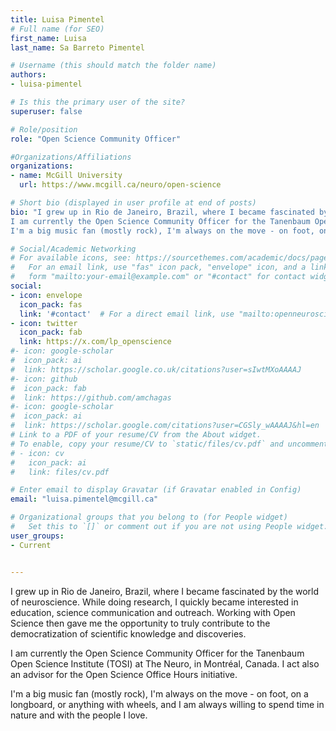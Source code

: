 ```yaml
---
title: Luisa Pimentel
# Full name (for SEO)
first_name: Luisa
last_name: Sa Barreto Pimentel

# Username (this should match the folder name)
authors: 
- luisa-pimentel

# Is this the primary user of the site?
superuser: false

# Role/position
role: "Open Science Community Officer"

#Organizations/Affiliations
organizations:
- name: McGill University
  url: https://www.mcgill.ca/neuro/open-science

# Short bio (displayed in user profile at end of posts)
bio: "I grew up in Rio de Janeiro, Brazil, where I became fascinated by the world of neuroscience. While doing research, I quickly became interested in education, science communication and outreach. Working with Open Science then gave me the opportunity to truly contribute to the democratization of scientific knowledge and discoveries.
I am currently the Open Science Community Officer for the Tanenbaum Open Science Institute (TOSI) at The Neuro, in Montréal, Canada. I act also an advisor for the Open Science Office Hours initiative.
I'm a big music fan (mostly rock), I'm always on the move - on foot, on a longboard, or anything with wheels, and I am always willing to spend time in nature and with the people I love."

# Social/Academic Networking
# For available icons, see: https://sourcethemes.com/academic/docs/page-builder/#icons
#   For an email link, use "fas" icon pack, "envelope" icon, and a link in the
#   form "mailto:your-email@example.com" or "#contact" for contact widget.
social:
- icon: envelope
  icon_pack: fas
  link: '#contact'  # For a direct email link, use "mailto:openneuroscience@gmail.com".
- icon: twitter
  icon_pack: fab
  link: https://x.com/lp_openscience
#- icon: google-scholar
#  icon_pack: ai
#  link: https://scholar.google.co.uk/citations?user=sIwtMXoAAAAJ
#- icon: github
#  icon_pack: fab
#  link: https://github.com/amchagas
#- icon: google-scholar
#  icon_pack: ai
#  link: https://scholar.google.com/citations?user=CGSly_wAAAAJ&hl=en
# Link to a PDF of your resume/CV from the About widget.
# To enable, copy your resume/CV to `static/files/cv.pdf` and uncomment the lines below.
# - icon: cv
#   icon_pack: ai
#   link: files/cv.pdf

# Enter email to display Gravatar (if Gravatar enabled in Config)
email: "luisa.pimentel@mcgill.ca"

# Organizational groups that you belong to (for People widget)
#   Set this to `[]` or comment out if you are not using People widget.
user_groups:
- Current


---
```


I grew up in Rio de Janeiro, Brazil, where I became fascinated by the world of neuroscience. While doing research, I quickly became interested in education, science communication and outreach. Working with Open Science then gave me the opportunity to truly contribute to the democratization of scientific knowledge and discoveries.
 
I am currently the Open Science Community Officer for the Tanenbaum Open Science Institute (TOSI) at The Neuro, in Montréal, Canada. I act also an advisor for the Open Science Office Hours initiative.
 
I'm a big music fan (mostly rock), I'm always on the move - on foot, on a longboard, or anything with wheels, and I am always willing to spend time in nature and with the people I love.
